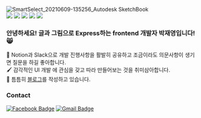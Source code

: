 ![SmartSelect_20210609-135256_Autodesk SketchBook](https://user-images.githubusercontent.com/47022167/121654252-7fc07c80-cad8-11eb-951c-3fe7117a9114.jpg)  
<img src="https://img.shields.io/badge/React-61DAFB?style=flat-square&logo=react&logoColor=white"/> 
<img src="https://img.shields.io/badge/React Native-61DAFB?style=flat-square&logo=react&logoColor=white"/>
<img src="https://img.shields.io/badge/Redux-764ABC?style=flat-square&logo=redux&logoColor=white"/>
<img src="https://img.shields.io/badge/GraphQL-E434AA?style=flat-square&logo=GraphQL&logoColor=white"/>
<img src="https://img.shields.io/badge/Typescript-3178C6?style=flat-square&logo=Typescript&logoColor=white"/>  


### 안녕하세요! **글과 그림으로 Express하는 frontend 개발자** 박재영입니다! 😸   
  
  
💬 Notion과 Slack으로 개발 진행사항을 활발히 공유하고 조금이라도 의문사항이 생기면 질문을 하길 좋아합니다.  
🖌️ 감각적인 UI 개발 에 관심을 갖고 따라 만들어보는 것을 취미삼아합니다.   
📝 틈틈히 [블로그](https://pjaeyoung.github.io/)를 작성하고 있습니다. 

### Contact
 [![Facebook Badge](https://img.shields.io/badge/facebook-1877f2?style=flat-square&logo=facebook&logoColor=white&link=https://www.facebook.com/parkjaeyoung2484)](https://www.facebook.com/parkjaeyoung2484)
  [![Gmail Badge](https://img.shields.io/badge/Gmail-d14836?style=flat-square&logo=Gmail&logoColor=white&link=mailto:saiei2484@gmail.com)](mailto:saiei2484@gmail.com)
